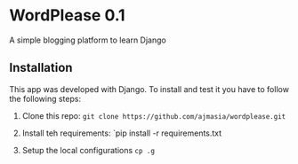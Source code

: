 # WordPlease 0.1

A simple blogging platform to learn Django

## Installation
This app was developed with Django. To install and test it you have to follow the following steps:

1. Clone this repo:
`git clone https://github.com/ajmasia/wordplease.git`

2. Install teh requirements:
`pip install -r requirements.txt

3. Setup the local configurations
`cp .g`
